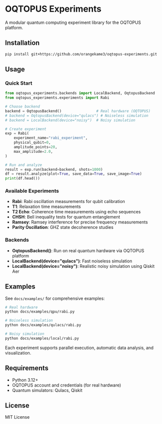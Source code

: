 # OQTOPUS Experiments

A modular quantum computing experiment library for the OQTOPUS platform.

## Installation

```bash
pip install git+https://github.com/orangekame3/oqtopus-experiments.git
```

## Usage

### Quick Start

```python
from oqtopus_experiments.backends import LocalBackend, OqtopusBackend
from oqtopus_experiments.experiments import Rabi

# Choose backend
backend = OqtopusBackend()                # Real hardware (OQTOPUS)
# backend = OqtopusBackend(device="qulacs") # Noiseless simulation
# backend = LocalBackend(device="noisy")  # Noisy simulation

# Create experiment
exp = Rabi(
    experiment_name="rabi_experiment",
    physical_qubit=0,
    amplitude_points=20,
    max_amplitude=2.0,
)

# Run and analyze
result = exp.run(backend=backend, shots=1000)
df = result.analyze(plot=True, save_data=True, save_image=True)
print(df.head())
```

### Available Experiments

- **Rabi**: Rabi oscillation measurements for qubit calibration
- **T1**: Relaxation time measurements
- **T2 Echo**: Coherence time measurements using echo sequences
- **CHSH**: Bell inequality tests for quantum entanglement
- **Ramsey**: Ramsey interference for precise frequency measurements
- **Parity Oscillation**: GHZ state decoherence studies

### Backends

- **OqtopusBackend()**: Run on real quantum hardware via OQTOPUS platform
- **LocalBackend(device="qulacs")**: Fast noiseless simulation
- **LocalBackend(device="noisy")**: Realistic noisy simulation using Qiskit Aer

## Examples

See `docs/examples/` for comprehensive examples:

```bash
# Real hardware
python docs/examples/qpu/rabi.py

# Noiseless simulation
python docs/examples/qulacs/rabi.py

# Noisy simulation
python docs/examples/local/rabi.py
```

Each experiment supports parallel execution, automatic data analysis, and visualization.

## Requirements

- Python 3.12+
- OQTOPUS account and credentials (for real hardware)
- Quantum simulators: Qulacs, Qiskit

## License

MIT License
